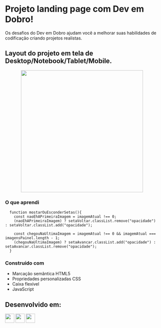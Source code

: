 # Projeto landing page com Dev em Dobro!

Os desafios do Dev em Dobro ajudam você a melhorar suas habilidades de codificação criando projetos realistas.

## Layout do projeto em tela de Desktop/Notebook/Tablet/Mobile.

<div align="center">

  <img src="https://github.com/HumbertoFox/repository/assets/126817628/1ae62ccd-a74e-434d-aa4c-967119b86c7d" width="400px"/>

</div>

### O que aprendi

```Js
  function mostarOuEsconderSetas(){
    const naoEhAPrimeiraImagem = imagemAtual !== 0;
    (naoEhAPrimeiraImagem) ? setaVoltar.classList.remove("opacidade") : setaVoltar.classList.add("opacidade");

    const chegouNaUltimaImagem = imagemAtual !== 0 && imagemAtual === imagensPainel.length - 1;
    (chegouNaUltimaImagem) ? setaAvancar.classList.add("opacidade") : setaAvancar.classList.remove("opacidade");
  }
```

### Construído com

- Marcação semântica HTML5
- Propriedades personalizadas CSS
- Caixa flexível
- JavaScript

## Desenvolvido em:

<div>
  <img src="https://cdn.jsdelivr.net/gh/devicons/devicon/icons/html5/html5-original.svg" width="30px"/>
  <img src="https://cdn.jsdelivr.net/gh/devicons/devicon/icons/css3/css3-original.svg" width="30px"/>
  <img src="https://cdn.jsdelivr.net/gh/devicons/devicon/icons/javascript/javascript-plain.svg" width="30px"/>
</div>

